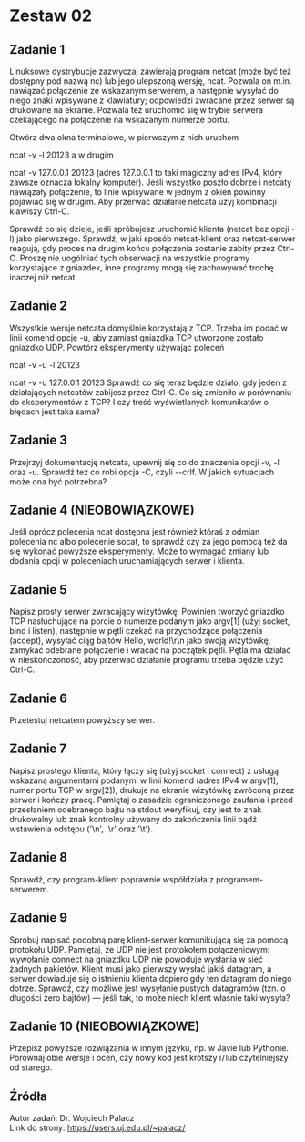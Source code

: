# Zestaw 02

## Zadanie 1
Linuksowe dystrybucje zazwyczaj zawierają program netcat (może być też dostępny pod nazwą nc) lub jego ulepszoną wersję, ncat. Pozwala on m.in. nawiązać połączenie ze wskazanym serwerem, a następnie wysyłać do niego znaki wpisywane z klawiatury; odpowiedzi zwracane przez serwer są drukowane na ekranie. Pozwala też uruchomić się w trybie serwera czekającego na połączenie na wskazanym numerze portu.

Otwórz dwa okna terminalowe, w pierwszym z nich uruchom

ncat -v -l 20123
a w drugim

ncat -v 127.0.0.1 20123
(adres 127.0.0.1 to taki magiczny adres IPv4, który zawsze oznacza lokalny komputer). Jeśli wszystko poszło dobrze i netcaty nawiązały połączenie, to linie wpisywane w jednym z okien powinny pojawiać się w drugim. Aby przerwać działanie netcata użyj kombinacji klawiszy Ctrl-C.

Sprawdź co się dzieje, jeśli spróbujesz uruchomić klienta (netcat bez opcji -l) jako pierwszego. Sprawdź, w jaki sposób netcat-klient oraz netcat-serwer reagują, gdy proces na drugim końcu połączenia zostanie zabity przez Ctrl-C. Proszę nie uogólniać tych obserwacji na wszystkie programy korzystające z gniazdek, inne programy mogą się zachowywać trochę inaczej niż netcat.

## Zadanie 2
Wszystkie wersje netcata domyślnie korzystają z TCP. Trzeba im podać w linii komend opcję -u, aby zamiast gniazdka TCP utworzone zostało gniazdko UDP. Powtórz eksperymenty używając poleceń

ncat -v -u -l 20123

ncat -v -u 127.0.0.1 20123
Sprawdź co się teraz będzie działo, gdy jeden z działających netcatów zabijesz przez Ctrl-C. Co się zmieniło w porównaniu do eksperymentów z TCP? I czy treść wyświetlanych komunikatów o błędach jest taka sama?

## Zadanie 3
Przejrzyj dokumentację netcata, upewnij się co do znaczenia opcji -v, -l oraz -u. Sprawdź też co robi opcja -C, czyli --crlf. W jakich sytuacjach może ona być potrzebna?

## Zadanie 4 (NIEOBOWIĄZKOWE)
Jeśli oprócz polecenia ncat dostępna jest również któraś z odmian polecenia nc albo polecenie socat, to sprawdź czy za jego pomocą też da się wykonać powyższe eksperymenty. Może to wymagać zmiany lub dodania opcji w poleceniach uruchamiających serwer i klienta.

## Zadanie 5
Napisz prosty serwer zwracający wizytówkę. Powinien tworzyć gniazdko TCP nasłuchujące na porcie o numerze podanym jako argv[1] (użyj socket, bind i listen), następnie w pętli czekać na przychodzące połączenia (accept), wysyłać ciąg bajtów Hello, world!\r\n jako swoją wizytówkę, zamykać odebrane połączenie i wracać na początek pętli. Pętla ma działać w nieskończoność, aby przerwać działanie programu trzeba będzie użyć Ctrl-C.

## Zadanie 6
Przetestuj netcatem powyższy serwer.

## Zadanie 7
Napisz prostego klienta, który łączy się (użyj socket i connect) z usługą wskazaną argumentami podanymi w linii komend (adres IPv4 w argv[1], numer portu TCP w argv[2]), drukuje na ekranie wizytówkę zwróconą przez serwer i kończy pracę. Pamiętaj o zasadzie ograniczonego zaufania i przed przesłaniem odebranego bajtu na stdout weryfikuj, czy jest to znak drukowalny lub znak kontrolny używany do zakończenia linii bądź wstawienia odstępu ('\n', '\r' oraz '\t').

## Zadanie 8
Sprawdź, czy program-klient poprawnie współdziała z programem-serwerem.

## Zadanie 9
Spróbuj napisać podobną parę klient-serwer komunikującą się za pomocą protokołu UDP. Pamiętaj, że UDP nie jest protokołem połączeniowym: wywołanie connect na gniazdku UDP nie powoduje wysłania w sieć żadnych pakietów. Klient musi jako pierwszy wysłać jakiś datagram, a serwer dowiaduje się o istnieniu klienta dopiero gdy ten datagram do niego dotrze. Sprawdź, czy możliwe jest wysyłanie pustych datagramów (tzn. o długości zero bajtów) — jeśli tak, to może niech klient właśnie taki wysyła?

## Zadanie 10 (NIEOBOWIĄZKOWE)
Przepisz powyższe rozwiązania w innym języku, np. w Javie lub Pythonie. Porównaj obie wersje i oceń, czy nowy kod jest krótszy i / lub czytelniejszy od starego.

## Źródła
Autor zadań: Dr. Wojciech Palacz\
Link do strony: https://users.uj.edu.pl/~palacz/ 